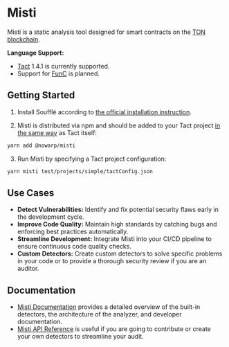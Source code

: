 # Misti
Misti is a static analysis tool designed for smart contracts on the [TON blockchain](https://ton.org/).

**Language Support:**
- [Tact](https://tact-lang.org/) 1.4.1 is currently supported.
- Support for [FunC](https://docs.ton.org/develop/func/overview) is planned.

## Getting Started
1. Install Soufflé according to [the official installation instruction](https://souffle-lang.github.io/install).

2. Misti is distributed via npm and should be added to your Tact project [in the same way](https://github.com/tact-lang/tact?tab=readme-ov-file#installation) as Tact itself:
```bash
yarn add @nowarp/misti
```

3. Run Misti by specifying a Tact project configuration:
```bash
yarn misti test/projects/simple/tactConfig.json
```

## Use Cases
* **Detect Vulnerabilities:** Identify and fix potential security flaws early in the development cycle.
* **Improve Code Quality:** Maintain high standards by catching bugs and enforcing best practices automatically.
* **Streamline Development:** Integrate Misti into your CI/CD pipeline to ensure continuous code quality checks.
* **Custom Detectors:** Create custom detectors to solve specific problems in your code or to provide a thorough security review if you are an auditor.

## Documentation
* [Misti Documentation](https://nowarp.github.io/docs/misti/) provides a detailed overview of the built-in detectors, the architecture of the analyzer, and developer documentation.
* [Misti API Reference](https://nowarp.github.io/docs/misti/api) is useful if you are going to contribute or create your own detectors to streamline your audit.
